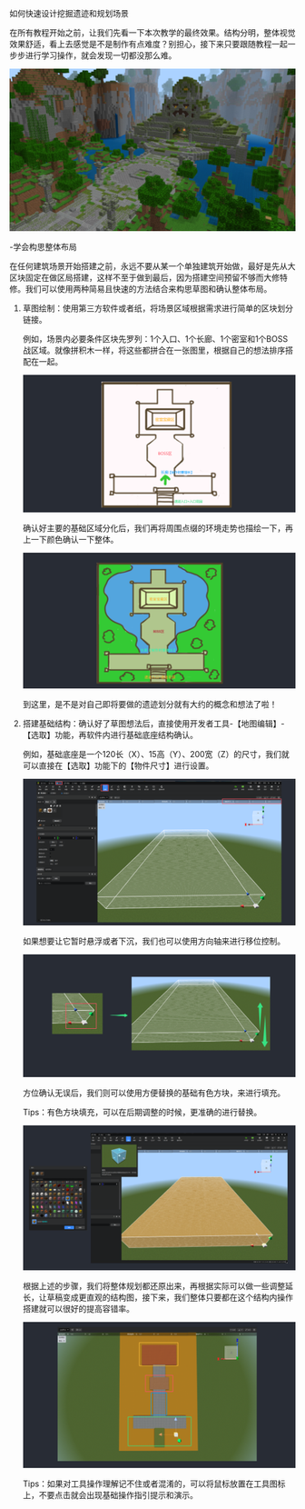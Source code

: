 如何快速设计挖掘遗迹和规划场景

在所有教程开始之前，让我们先看一下本次教学的最终效果。结构分明，整体视觉效果舒适，看上去感觉是不是制作有点难度？别担心，接下来只要跟随教程一起一步步进行学习操作，就会发现一切都没那么难。

![建筑与房屋的城市空拍图 低可信度描述已自动生成](media/a56d649aff35b78372fa6d4589761d40.png)

\-学会构思整体布局

在任何建筑场景开始搭建之前，永远不要从某一个单独建筑开始做，最好是先从大区块固定在做区局搭建，这样不至于做到最后，因为搭建空间预留不够而大修特修。我们可以使用两种简易且快速的方法结合来构思草图和确认整体布局。

1.  草图绘制：使用第三方软件或者纸，将场景区域根据需求进行简单的区块划分链接。

    例如，场景内必要条件区块先罗列：1个入口、1个长廊、1个密室和1个BOSS战区域。就像拼积木一样，将这些都拼合在一张图里，根据自己的想法排序搭配在一起。

    ![](media/b30745f4aaa05d39228c6d666efd078e.png)

    确认好主要的基础区域分化后，我们再将周围点缀的环境走势也描绘一下，再上一下颜色确认一下整体。

    ![](media/3a7646ed1ec2df1d97fd84720c5e14b1.png)

    到这里，是不是对自己即将要做的遗迹划分就有大约的概念和想法了啦！

2.  搭建基础结构：确认好了草图想法后，直接使用开发者工具-【地图编辑】-【选取】功能，再软件内进行基础底座结构确认。

    例如，基础底座是一个120长（X）、15高（Y）、200宽（Z）的尺寸，我们就可以直接在【选取】功能下的【物件尺寸】进行设置。

    ![](media/8e4e251f0adc0ac4844735b78222b30f.png)

    如果想要让它暂时悬浮或者下沉，我们也可以使用方向轴来进行移位控制。

    ![](media/74de5da1f6db2869f6bd14768c6e3a07.png)

    方位确认无误后，我们则可以使用方便替换的基础有色方块，来进行填充。

    Tips：有色方块填充，可以在后期调整的时候，更准确的进行替换。

    ![](media/972c1659581c59f7031c80153d06ddfc.png)

    根据上述的步骤，我们将整体规划都还原出来，再根据实际可以做一些调整延长，让草稿变成更直观的结构图，接下来，我们整体只要都在这个结构内操作搭建就可以很好的提高容错率。

    ![](media/c90f2a9293f48de9ccb5a71828cd4d0b.png)

    Tips：如果对工具操作理解记不住或者混淆的，可以将鼠标放置在工具图标上，不要点击就会出现基础操作指引提示和演示。
